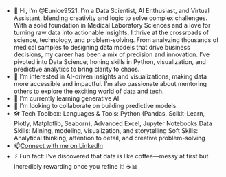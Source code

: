 - 👋 Hi, I’m @Eunice9521. I’m a Data Scientist, AI Enthusiast, and Virtual Assistant, blending creativity and logic to solve complex challenges. With a solid foundation in Medical Laboratory Sciences and a love for turning raw data into actionable insights, I thrive at the crossroads of science, technology, and problem-solving. From analyzing thousands of medical samples to designing data models that drive business decisions, my career has been a mix of precision and innovation. I’ve pivoted into Data Science, honing skills in Python, visualization, and predictive analytics to bring clarity to chaos.
- 👀 I’m interested in AI-driven insights and visualizations, making data more accessible and impactful. I’m also passionate about mentoring others to explore the exciting world of data and tech.
- 🌱 I’m currently learning generative AI
- 💞️ I’m looking to collaborate on building predictive models.
- 🛠️ Tech Toolbox:
Languages & Tools: Python (Pandas, Scikit-Learn, Plotly, Matplotlib, Seaborn), Advanced Excel, Jupyter Notebooks
Data Skills: Mining, modeling, visualization, and storytelling
Soft Skills: Analytical thinking, attention to detail, and creative problem-solving
- 📫[Connect with me on LinkedIn](https://www.linkedin.com/in/eunicenjeri)
- ⚡ Fun fact: I’ve discovered that data is like coffee—messy at first but incredibly rewarding once you refine it! ☕📊

<!---
Eunice9521/Eunice9521 is a ✨ special ✨ repository because its `README.md` (this file) appears on your GitHub profile.
You can click the Preview link to take a look at your changes.
--->
